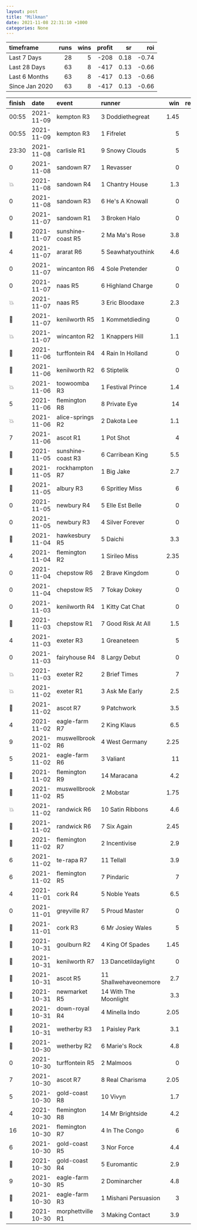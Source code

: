 ```yaml
---   
layout: post   
title: "Milkman"   
date: 2021-11-08 22:31:10 +1000  
categories: None 
---   
```



| timeframe      |   runs |   wins |   profit |   sr |   roi |
|:---------------|-------:|-------:|---------:|-----:|------:|
| Last 7 Days    |     28 |      5 |     -208 | 0.18 | -0.74 |
| Last 28 Days   |     63 |      8 |     -417 | 0.13 | -0.66 |
| Last 6 Months  |     63 |      8 |     -417 | 0.13 | -0.66 |
| Since Jan 2020 |     63 |      8 |     -417 | 0.13 | -0.66 |

| finish            | date       | event             | runner                |   win |   return |
|:------------------|:-----------|:------------------|:----------------------|------:|---------:|
| 00:55             | 2021-11-09 | kempton R3        | 3 Doddiethegreat      |  1.45 |      -10 |
| 00:55             | 2021-11-09 | kempton R3        | 1 Fifrelet            |  5    |      -10 |
| 23:30             | 2021-11-08 | carlisle R1       | 9 Snowy Clouds        |  5    |      -10 |
| 0                 | 2021-11-08 | sandown R7        | 1 Revasser            |  0    |      -10 |
| :boom:            | 2021-11-08 | sandown R4        | 1 Chantry House       |  1.3  |        3 |
| 0                 | 2021-11-08 | sandown R3        | 6 He's A Knowall      |  0    |      -10 |
| 0                 | 2021-11-07 | sandown R1        | 3 Broken Halo         |  0    |      -10 |
| :3rd_place_medal: | 2021-11-07 | sunshine-coast R5 | 2 Ma Ma's Rose        |  3.8  |      -10 |
| 4                 | 2021-11-07 | ararat R6         | 5 Seawhatyouthink     |  4.6  |      -10 |
| 0                 | 2021-11-07 | wincanton R6      | 4 Sole Pretender      |  0    |      -10 |
| 0                 | 2021-11-07 | naas R5           | 6 Highland Charge     |  0    |      -10 |
| :boom:            | 2021-11-07 | naas R5           | 3 Eric Bloodaxe       |  2.3  |       13 |
| :3rd_place_medal: | 2021-11-07 | kenilworth R5     | 1 Kommetdieding       |  0    |      -10 |
| :boom:            | 2021-11-07 | wincanton R2      | 1 Knappers Hill       |  1.1  |        1 |
| :3rd_place_medal: | 2021-11-06 | turffontein R4    | 4 Rain In Holland     |  0    |      -10 |
| :3rd_place_medal: | 2021-11-06 | kenilworth R2     | 6 Stiptelik           |  0    |      -10 |
| :boom:            | 2021-11-06 | toowoomba R3      | 1 Festival Prince     |  1.4  |        4 |
| 5                 | 2021-11-06 | flemington R8     | 8 Private Eye         | 14    |      -10 |
| :boom:            | 2021-11-06 | alice-springs R2  | 2 Dakota Lee          |  1.1  |        1 |
| 7                 | 2021-11-06 | ascot R1          | 1 Pot Shot            |  4    |      -10 |
| :2nd_place_medal: | 2021-11-05 | sunshine-coast R3 | 6 Carribean King      |  5.5  |      -10 |
| :2nd_place_medal: | 2021-11-05 | rockhampton R7    | 1 Big Jake            |  2.7  |      -10 |
| :2nd_place_medal: | 2021-11-05 | albury R3         | 6 Spritley Miss       |  6    |      -10 |
| 0                 | 2021-11-05 | newbury R4        | 5 Elle Est Belle      |  0    |      -10 |
| 0                 | 2021-11-05 | newbury R3        | 4 Silver Forever      |  0    |      -10 |
| :3rd_place_medal: | 2021-11-04 | hawkesbury R5     | 5 Daichi              |  3.3  |      -10 |
| 4                 | 2021-11-04 | flemington R2     | 1 Sirileo Miss        |  2.35 |      -10 |
| 0                 | 2021-11-04 | chepstow R6       | 2 Brave Kingdom       |  0    |      -10 |
| 0                 | 2021-11-04 | chepstow R5       | 7 Tokay Dokey         |  0    |      -10 |
| 0                 | 2021-11-03 | kenilworth R4     | 1 Kitty Cat Chat      |  0    |      -10 |
| :2nd_place_medal: | 2021-11-03 | chepstow R1       | 7 Good Risk At All    |  1.5  |      -10 |
| 4                 | 2021-11-03 | exeter R3         | 1 Greaneteen          |  5    |      -10 |
| 0                 | 2021-11-03 | fairyhouse R4     | 8 Largy Debut         |  0    |      -10 |
| :boom:            | 2021-11-03 | exeter R2         | 2 Brief Times         |  7    |       60 |
| :boom:            | 2021-11-02 | exeter R1         | 3 Ask Me Early        |  2.5  |       15 |
| :3rd_place_medal: | 2021-11-02 | ascot R7          | 9 Patchwork           |  3.5  |      -10 |
| 4                 | 2021-11-02 | eagle-farm R7     | 2 King Klaus          |  6.5  |      -10 |
| 9                 | 2021-11-02 | muswellbrook R6   | 4 West Germany        |  2.25 |      -10 |
| 5                 | 2021-11-02 | eagle-farm R6     | 3 Valiant             | 11    |      -10 |
| :3rd_place_medal: | 2021-11-02 | flemington R9     | 14 Maracana           |  4.2  |      -10 |
| :2nd_place_medal: | 2021-11-02 | muswellbrook R5   | 2 Mobstar             |  1.75 |      -10 |
| :boom:            | 2021-11-02 | randwick R6       | 10 Satin Ribbons      |  4.6  |       36 |
| :2nd_place_medal: | 2021-11-02 | randwick R6       | 7 Six Again           |  2.45 |      -10 |
| :2nd_place_medal: | 2021-11-02 | flemington R7     | 2 Incentivise         |  2.9  |      -10 |
| 6                 | 2021-11-02 | te-rapa R7        | 11 Tellall            |  3.9  |      -10 |
| 6                 | 2021-11-02 | flemington R5     | 7 Pindaric            |  7    |      -10 |
| 4                 | 2021-11-01 | cork R4           | 5 Noble Yeats         |  6.5  |      -10 |
| 0                 | 2021-11-01 | greyville R7      | 5 Proud Master        |  0    |      -10 |
| :3rd_place_medal: | 2021-11-01 | cork R3           | 6 Mr Josiey Wales     |  5    |      -10 |
| :2nd_place_medal: | 2021-10-31 | goulburn R2       | 4 King Of Spades      |  1.45 |      -10 |
| :2nd_place_medal: | 2021-10-31 | kenilworth R7     | 13 Dancetildaylight   |  0    |      -10 |
| :2nd_place_medal: | 2021-10-31 | ascot R5          | 11 Shallwehaveonemore |  2.7  |      -10 |
| :3rd_place_medal: | 2021-10-31 | newmarket R5      | 14 With The Moonlight |  3.3  |      -10 |
| :3rd_place_medal: | 2021-10-31 | down-royal R4     | 4 Minella Indo        |  2.05 |      -10 |
| :3rd_place_medal: | 2021-10-31 | wetherby R3       | 1 Paisley Park        |  3.1  |      -10 |
| :3rd_place_medal: | 2021-10-30 | wetherby R2       | 6 Marie's Rock        |  4.8  |      -10 |
| 0                 | 2021-10-30 | turffontein R5    | 2 Malmoos             |  0    |      -10 |
| 7                 | 2021-10-30 | ascot R7          | 8 Real Charisma       |  2.05 |      -10 |
| 5                 | 2021-10-30 | gold-coast R8     | 10 Vivyn              |  1.7  |      -10 |
| 4                 | 2021-10-30 | flemington R8     | 14 Mr Brightside      |  4.2  |      -10 |
| 16                | 2021-10-30 | flemington R7     | 4 In The Congo        |  6    |      -10 |
| 6                 | 2021-10-30 | gold-coast R5     | 3 Nor Force           |  4.4  |      -10 |
| :2nd_place_medal: | 2021-10-30 | gold-coast R4     | 5 Euromantic          |  2.9  |      -10 |
| 9                 | 2021-10-30 | eagle-farm R5     | 2 Dominarcher         |  4.8  |      -10 |
| :2nd_place_medal: | 2021-10-30 | eagle-farm R3     | 1 Mishani Persuasion  |  3    |      -10 |
| :2nd_place_medal: | 2021-10-30 | morphettville R1  | 3 Making Contact      |  3.9  |      -10 |
